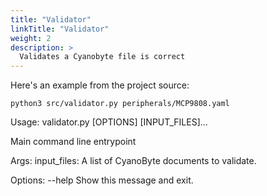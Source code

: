 ```yaml
---
title: "Validator"
linkTitle: "Validator"
weight: 2
description: >
  Validates a Cyanobyte file is correct
---
```


Here's an example from the project source:

`python3 src/validator.py peripherals/MCP9808.yaml`

Usage: validator.py [OPTIONS] [INPUT_FILES]...

  Main command line entrypoint

  Args:     input_files: A list of CyanoByte documents to validate.

Options:
  --help  Show this message and exit.
